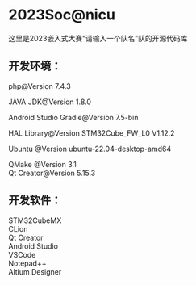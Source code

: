 # 2023Soc@nicu
这里是2023嵌入式大赛“请输入一个队名”队的开源代码库

## 开发环境：
php@Version 7.4.3  <br>

JAVA JDK@Version 1.8.0  <br>

Android Studio Gradle@Version 7.5-bin  <br>

HAL Library@Version STM32Cube_FW_L0 V1.12.2  <br>

Ubuntu @Version ubuntu-22.04-desktop-amd64  <br>

QMake @Version 3.1<br>
Qt Creator@Version 5.15.3<br>
## 开发软件：
STM32CubeMX<br>
CLion<br>
Qt Creator<br>
Android Studio<br>
VSCode<br>
Notepad++<br>
Altium Designer<br>




